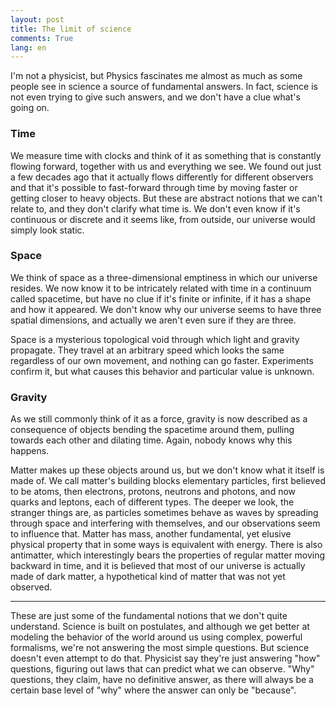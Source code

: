 ```yaml
---
layout: post
title: The limit of science
comments: True
lang: en
---
```


I'm not a physicist, but Physics fascinates me almost as much as some people see in science a source of fundamental answers. In fact, science is not even trying to give such answers, and we don't have a clue what's going on.

<!--more-->

### Time

We measure time with clocks and think of it as something that is constantly flowing forward, together with us and everything we see. We found out just a few decades ago that it actually flows differently for different observers and that it's possible to fast-forward through time by moving faster or getting closer to heavy objects.  But these are abstract notions that we can't relate to, and they don't clarify what time is. We don't even know if it's continuous or discrete and it seems like, from outside, our universe would simply look static.

### Space

We think of space as a three-dimensional emptiness in which our universe resides. We now know it to be intricately related with time in a continuum called spacetime, but have no clue if it's finite or infinite, if it has a shape and how it appeared. We don't know why our universe seems to have three spatial dimensions, and actually we aren't even sure if they are three.

Space is a mysterious topological void through which light and gravity propagate. They travel at an arbitrary speed which looks the same regardless of our own movement, and nothing can go faster. Experiments confirm it, but what causes this behavior and particular value is unknown.  

### Gravity

As we still commonly think of it as a force, gravity is now described as a consequence of objects bending the spacetime around them, pulling towards each other and dilating time. Again, nobody knows why this happens.

Matter makes up these objects around us, but we don't know what it itself is made of. We call matter's building blocks elementary particles, first believed to be atoms, then electrons, protons, neutrons and photons, and now quarks and leptons, each of different types. The deeper we look, the stranger things are, as particles sometimes behave as waves by spreading through space and interfering with themselves, and our observations seem to influence that. Matter has mass, another fundamental, yet elusive physical property that in some ways is equivalent with energy. There is also antimatter, which interestingly bears the properties of regular matter moving backward in time, and it is believed that most of our universe is actually made of dark matter, a hypothetical kind of matter that was not yet observed.

---

These are just some of the fundamental notions that we don't quite understand. Science is built on postulates, and although we get better at modeling the behavior of the world around us using complex, powerful formalisms, we're not answering the most simple questions. But science doesn't even attempt to do that. Physicist say they're just answering "how" questions, figuring out laws that can predict what we can observe. "Why" questions, they claim, have no definitive answer, as there will always be a certain base level of "why" where the answer can only be "because".
